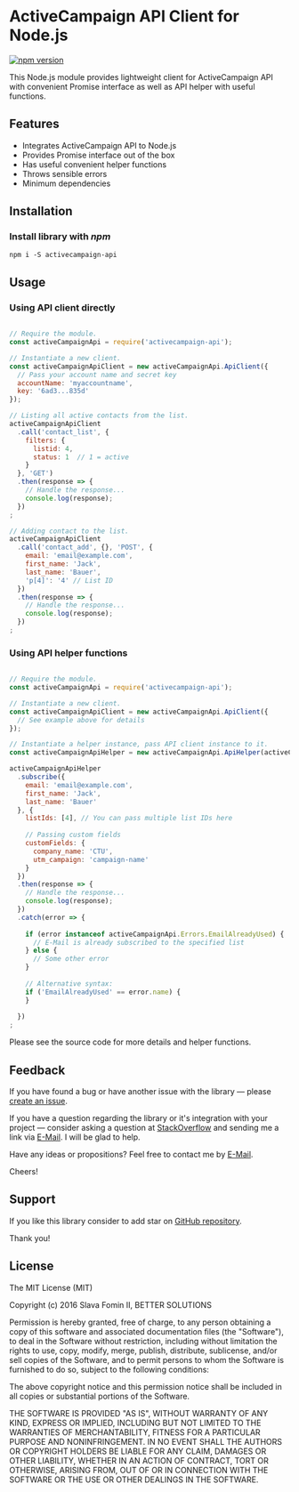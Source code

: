 # ActiveCampaign API Client for Node.js

[![npm version](https://badge.fury.io/js/activecampaign-api.svg)](http://badge.fury.io/js/activecampaign-api)


This Node.js module provides lightweight client for ActiveCampaign API with
convenient Promise interface as well as API helper with useful functions.


## Features

- Integrates ActiveCampaign API to Node.js
- Provides Promise interface out of the box
- Has useful convenient helper functions
- Throws sensible errors
- Minimum dependencies


## Installation

### Install library with *npm*

`npm i -S activecampaign-api`


## Usage

### Using API client directly

```js

// Require the module.
const activeCampaignApi = require('activecampaign-api');

// Instantiate a new client.
const activeCampaignApiClient = new activeCampaignApi.ApiClient({
  // Pass your account name and secret key
  accountName: 'myaccountname',
  key: '6ad3...835d'
});

// Listing all active contacts from the list.
activeCampaignApiClient
  .call('contact_list', {
    filters: {
      listid: 4,
      status: 1  // 1 = active
    }
  }, 'GET')
  .then(response => {
    // Handle the response...
    console.log(response);
  })
;

// Adding contact to the list.
activeCampaignApiClient
  .call('contact_add', {}, 'POST', {
    email: 'email@example.com',
    first_name: 'Jack',
    last_name: 'Bauer',
    'p[4]': '4' // List ID
  })
  .then(response => {
    // Handle the response...
    console.log(response);
  })
;

```

### Using API helper functions

```js

// Require the module.
const activeCampaignApi = require('activecampaign-api');

// Instantiate a new client.
const activeCampaignApiClient = new activeCampaignApi.ApiClient({
  // See example above for details
});

// Instantiate a helper instance, pass API client instance to it.
const activeCampaignApiHelper = new activeCampaignApi.ApiHelper(activeCampaignApiClient);

activeCampaignApiHelper
  .subscribe({
    email: 'email@example.com',
    first_name: 'Jack',
    last_name: 'Bauer'
  }, {
    listIds: [4], // You can pass multiple list IDs here
    
    // Passing custom fields
    customFields: {
      company_name: 'CTU',
      utm_campaign: 'campaign-name'
    }
  })
  .then(response => {
    // Handle the response...
    console.log(response);
  })
  .catch(error => {
    
    if (error instanceof activeCampaignApi.Errors.EmailAlreadyUsed) {
      // E-Mail is already subscribed to the specified list
    } else {
      // Some other error
    }
    
    // Alternative syntax:
    if ('EmailAlreadyUsed' == error.name) {
    }
    
  })
;
```

Please see the source code for more details and helper functions.


## Feedback

If you have found a bug or have another issue with the library —
please [create an issue][new-issue].

If you have a question regarding the library or it's integration with your project —
consider asking a question at [StackOverflow][so-ask] and sending me a
link via [E-Mail][email]. I will be glad to help.

Have any ideas or propositions? Feel free to contact me by [E-Mail][email].

Cheers!


## Support

If you like this library consider to add star on [GitHub repository][repo-gh].

Thank you!


## License

The MIT License (MIT)

Copyright (c) 2016 Slava Fomin II, BETTER SOLUTIONS

Permission is hereby granted, free of charge, to any person obtaining a copy
of this software and associated documentation files (the "Software"), to deal
in the Software without restriction, including without limitation the rights
to use, copy, modify, merge, publish, distribute, sublicense, and/or sell
copies of the Software, and to permit persons to whom the Software is
furnished to do so, subject to the following conditions:

The above copyright notice and this permission notice shall be included in
all copies or substantial portions of the Software.

THE SOFTWARE IS PROVIDED "AS IS", WITHOUT WARRANTY OF ANY KIND, EXPRESS OR
IMPLIED, INCLUDING BUT NOT LIMITED TO THE WARRANTIES OF MERCHANTABILITY,
FITNESS FOR A PARTICULAR PURPOSE AND NONINFRINGEMENT. IN NO EVENT SHALL THE
AUTHORS OR COPYRIGHT HOLDERS BE LIABLE FOR ANY CLAIM, DAMAGES OR OTHER
LIABILITY, WHETHER IN AN ACTION OF CONTRACT, TORT OR OTHERWISE, ARISING FROM,
OUT OF OR IN CONNECTION WITH THE SOFTWARE OR THE USE OR OTHER DEALINGS IN
THE SOFTWARE.

  [so-ask]:        http://stackoverflow.com/questions/ask?tags=node.js,javascript
  [email]:         mailto:s.fomin@betsol.ru
  [new-issue]:     https://github.com/betsol/node-activecampaign-api/issues/new
  [repo-gh]:       https://github.com/betsol/node-activecampaign-api
